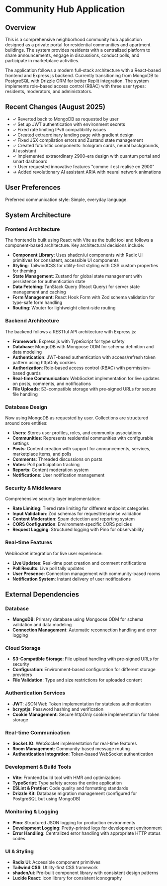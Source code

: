 # Community Hub Application

## Overview

This is a comprehensive neighborhood community hub application designed as a private portal for residential communities and apartment buildings. The system provides residents with a centralized platform to share announcements, engage in discussions, conduct polls, and participate in marketplace activities.

The application follows a modern full-stack architecture with a React-based frontend and Express.js backend. Currently transitioning from MongoDB to PostgreSQL with Drizzle ORM for better Replit integration. The system implements role-based access control (RBAC) with three user types: residents, moderators, and administrators.

## Recent Changes (August 2025)

- ✓ Reverted back to MongoDB as requested by user
- ✓ Set up JWT authentication with environment secrets
- ✓ Fixed rate limiting IPv6 compatibility issues
- ✓ Created extraordinary landing page with gradient design
- ✓ Fixed JSX compilation errors and Zustand state management
- ✓ Created futuristic components: hologram cards, neural backgrounds, AI assistant
- ✓ Implemented extraordinary 2900-era design with quantum portal and smart dashboard  
- → User requested innovative features "comme il est realisé en 2900"
- → Added revolutionary AI assistant ARIA with neural network animations

## User Preferences

Preferred communication style: Simple, everyday language.

## System Architecture

### Frontend Architecture
The frontend is built using React with Vite as the build tool and follows a component-based architecture. Key architectural decisions include:

- **Component Library**: Uses shadcn/ui components with Radix UI primitives for consistent, accessible UI components
- **Styling**: TailwindCSS for utility-first styling with CSS custom properties for theming
- **State Management**: Zustand for global state management with persistence for authentication state
- **Data Fetching**: TanStack Query (React Query) for server state management and caching
- **Form Management**: React Hook Form with Zod schema validation for type-safe form handling
- **Routing**: Wouter for lightweight client-side routing

### Backend Architecture
The backend follows a RESTful API architecture with Express.js:

- **Framework**: Express.js with TypeScript for type safety
- **Database**: MongoDB with Mongoose ODM for schema definition and data modeling
- **Authentication**: JWT-based authentication with access/refresh token pattern using httpOnly cookies
- **Authorization**: Role-based access control (RBAC) with permission-based guards
- **Real-time Communication**: WebSocket implementation for live updates on posts, comments, and notifications
- **File Uploads**: S3-compatible storage with pre-signed URLs for secure file handling

### Database Design
Now using MongoDB as requested by user. Collections are structured around core entities:

- **Users**: Stores user profiles, roles, and community associations
- **Communities**: Represents residential communities with configurable settings
- **Posts**: Content creation with support for announcements, services, marketplace items, and polls
- **Comments**: Threaded discussions on posts
- **Votes**: Poll participation tracking
- **Reports**: Content moderation system
- **Notifications**: User notification management

### Security & Middleware
Comprehensive security layer implementation:

- **Rate Limiting**: Tiered rate limiting for different endpoint categories
- **Input Validation**: Zod schemas for request/response validation
- **Content Moderation**: Spam detection and reporting system
- **CORS Configuration**: Environment-specific CORS policies
- **Request Logging**: Structured logging with Pino for observability

### Real-time Features
WebSocket integration for live user experience:

- **Live Updates**: Real-time post creation and comment notifications
- **Poll Results**: Live poll tally updates
- **User Presence**: Connection management with community-based rooms
- **Notification System**: Instant delivery of user notifications

## External Dependencies

### Database
- **MongoDB**: Primary database using Mongoose ODM for schema validation and data modeling
- **Connection Management**: Automatic reconnection handling and error logging

### Cloud Storage
- **S3-Compatible Storage**: File upload handling with pre-signed URLs for security
- **Configuration**: Environment-based configuration for different storage providers
- **File Validation**: Type and size restrictions for uploaded content

### Authentication Services
- **JWT**: JSON Web Token implementation for stateless authentication
- **bcryptjs**: Password hashing and verification
- **Cookie Management**: Secure httpOnly cookie implementation for token storage

### Real-time Communication
- **Socket.IO**: WebSocket implementation for real-time features
- **Room Management**: Community-based message routing
- **Authentication Integration**: Token-based WebSocket authentication

### Development & Build Tools
- **Vite**: Frontend build tool with HMR and optimizations
- **TypeScript**: Type safety across the entire application
- **ESLint & Prettier**: Code quality and formatting standards
- **Drizzle Kit**: Database migration management (configured for PostgreSQL but using MongoDB)

### Monitoring & Logging
- **Pino**: Structured JSON logging for production environments
- **Development Logging**: Pretty-printed logs for development environment
- **Error Handling**: Centralized error handling with appropriate HTTP status codes

### UI & Styling
- **Radix UI**: Accessible component primitives
- **Tailwind CSS**: Utility-first CSS framework
- **shadcn/ui**: Pre-built component library with consistent design patterns
- **Lucide React**: Icon library for consistent iconography
